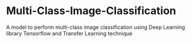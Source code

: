 # Multi-Class-Image-Classification
A model to perform multi-class image classification using Deep Learning library Tensorflow and Transfer Learning technique
